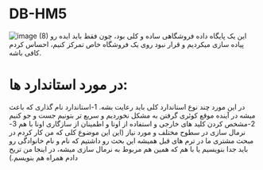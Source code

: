 # DB-HM5
![image (8)](https://github.com/AlirezaKazemiZadeh/DB-HM5/assets/135459650/968f9e19-43a5-48ce-a80b-e30401b8741c)
این یک پایگاه داده فروشگاهی ساده و کلی بود، چون فقط باید ایده رو پیاده سازی میکردیم و قرار نبود روی یک فروشگاه خاص تمرکز کنیم، احساس کردم کافی باشه.
# در مورد استاندارد ها:
در این مورد چند نوع استاندارد کلی باید رعایت بشه.
1-استاندارد نام گذاری که باعث میشه در آینده موقع کوئری گرفتن به مشکل نخوردیم و سریع تر بتونیم جست و جو کنیم
2-مشخص کردن کلید های خارجی و استفاده از اونا و اطمینان از سازگاری اونا با هم 
3-نرمال سازی در سطوح مختلف و مورد نیاز (این این موضوع کلی که من کار کردم در مبحث مشتری ما در ترم های قبل همیشه این بحث رو داشتیم که نام و نام خانوادگی رو باید جدا بنویسیم یا با هم که همین هم مربوط به نرمال سازی میشه، در اینجا من تریح دادم همراه هم بنویسم.)
